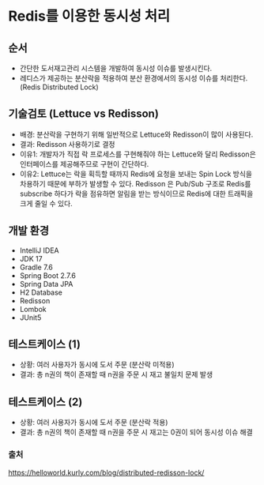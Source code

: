 # Redis를 이용한 동시성 처리

## 순서
- 간단한 도서재고관리 시스템을 개발하여 동시성 이슈를 발생시킨다.
- 레디스가 제공하는 분산락을 적용하여 분산 환경에서의 동시성 이슈를 처리한다. (Redis Distributed Lock)

## 기술검토 (Lettuce vs Redisson)

- 배경: 분산락을 구현하기 위해 일반적으로 Lettuce와 Redisson이 많이 사용된다.
- 결과: Redisson 사용하기로 결정
- 이유1: 개발자가 직접 락 프로세스를 구현해줘야 하는 Lettuce와 달리 Redisson은 인터페이스를 제공해주므로 구현이 간단하다.
- 이유2: Lettuce는 락을 획득할 때까지 Redis에 요청을 보내는 Spin Lock 방식을 차용하기 때문에 부하가 발생할 수 있다. Redisson 은 Pub/Sub 구조로 Redis를 subscribe 하다가 락을 점유하면 알림을 받는 방식이므로 Redis에 대한 트래픽을 크게 줄일 수 있다.    



## 개발 환경
- IntelliJ IDEA
- JDK 17
- Gradle 7.6
- Spring Boot 2.7.6
- Spring Data JPA
- H2 Database
- Redisson
- Lombok
- JUnit5

## 테스트케이스 (1)

- 상황: 여러 사용자가 동시에 도서 주문 (분산락 미적용)
- 결과: 총 n권의 책이 존재할 때 n권을 주문 시 재고 불일치 문제 발생  

## 테스트케이스 (2)

- 상황: 여러 사용자가 동시에 도서 주문 (분산락 적용)
- 결과: 총 n권의 책이 존재할 때 n권을 주문 시 재고는 0권이 되어 동시성 이슈 해결

### 출처
https://helloworld.kurly.com/blog/distributed-redisson-lock/





